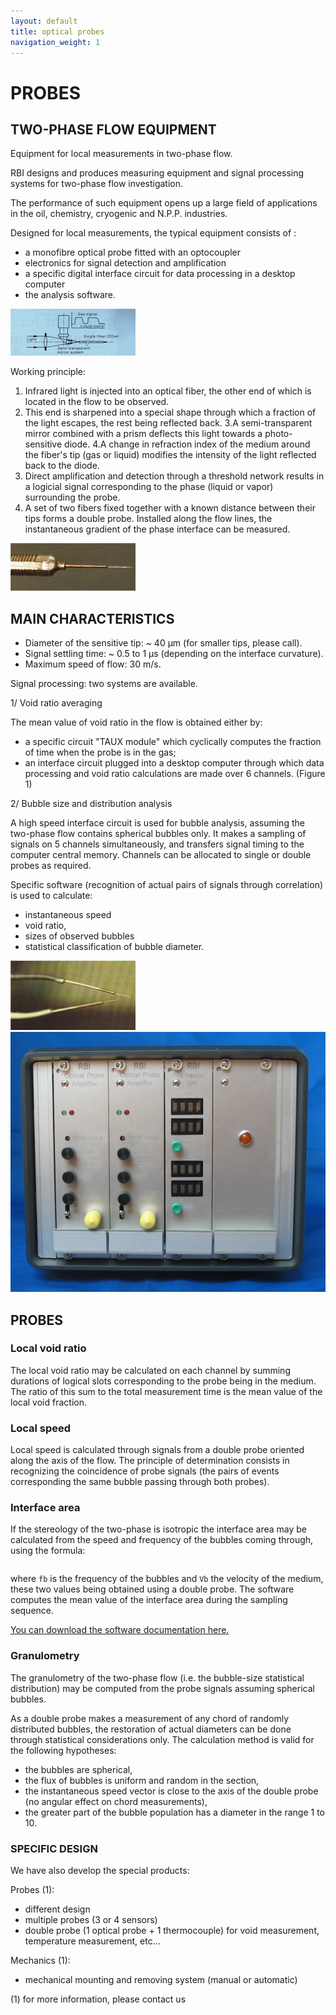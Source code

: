 ```yaml
---
layout: default
title: optical probes
navigation_weight: 1
---
```


PROBES
======


TWO-PHASE FLOW EQUIPMENT
------------------------

Equipment for local measurements in two-phase flow.

RBI designs and produces measuring equipment and signal processing systems for two-phase flow investigation.

The performance of such equipment opens up a large field of applications in the oil, chemistry, cryogenic and N.P.P. industries.

Designed for local measurements, the typical equipment consists of :

- a monofibre optical probe fitted with an optocoupler
- electronics for signal detection and amplification
- a specific digital interface circuit for data processing in a desktop computer
- the analysis software.

![principle](/assets/images/1-picture1.gif)

Working principle:

1. Infrared light is injected into an optical fiber, the other end of which is located in the flow to be observed.
2. This end is sharpened into a special shape through which a fraction of the light escapes, the rest being reflected back.
3.A semi-transparent mirror combined with a prism deflects this light towards a photo-sensitive diode.
4.A change in refraction index of the medium around the fiber's tip (gas or liquid) modifies the intensity of the light reflected back to the diode.
5. Direct amplification and detection through a threshold network results in a logicial signal corresponding to the phase (liquid or vapor) surrounding the probe.
6. A set of two fibers fixed together with a known distance between their tips forms a double probe. Installed along the flow lines, the instantaneous gradient of the phase interface can be measured.

![single probe](/assets/images/1-picture2.gif)


MAIN CHARACTERISTICS
--------------------

- Diameter of the sensitive tip: ~ 40 µm (for smaller tips, please call).
- Signal settling time: ~ 0.5 to 1 µs (depending on the interface curvature).
- Maximum speed of flow: 30 m/s.

Signal processing: two systems are available.

1/ Void ratio averaging

The mean value of void ratio in the flow is obtained either by:

- a specific circuit "TAUX module" which cyclically computes the fraction of time when the probe is in the gas;
- an interface circuit plugged into a desktop computer through which data processing and void ratio calculations are made over 6 channels. (Figure 1)

2/ Bubble size and distribution analysis

A high speed interface circuit is used for bubble analysis, assuming the two-phase flow contains spherical bubbles only. It makes a sampling of signals on 5 channels simultaneously, and transfers signal timing to the computer central memory. Channels can be allocated to single or double probes as required.

Specific software (recognition of actual pairs of signals through correlation) is used to calculate:

- instantaneous speed
- void ratio,
- sizes of observed bubbles
- statistical classification of bubble diameter.

![double probe](/assets/images/2-picture1.gif)
![interface board](/assets/images/2-picture2.jpg)


PROBES
------

### Local void ratio

The local void ratio may be calculated on each channel by summing durations of logical slots corresponding to the probe being in the medium. The ratio of this sum to the total measurement time is the mean value of the local void fraction.

### Local speed

Local speed is calculated through signals from a double probe oriented along the axis of the flow. The principle of determination consists in recognizing the coincidence of probe signals (the pairs of events corresponding the same bubble passing through both probes).

### Interface area

If the stereology of the two-phase is isotropic the interface area may be calculated from the speed and frequency of the bubbles coming through, using the formula:

<!-- (formula is missing…> -->
```
```

where `fb` is the frequency of the bubbles and `Vb` the velocity of the medium, these two values being obtained using a double probe. The software computes the mean value of the interface area during the sampling sequence.

[You can download the software documentation here.](/assets/iso3.pdf)

### Granulometry

The granulometry of the two-phase flow (i.e. the bubble-size statistical distribution) may be computed from the probe signals assuming spherical bubbles.

As a double probe makes a measurement of any chord of randomly distributed bubbles, the restoration of actual diameters can be done through statistical considerations only. The calculation method is valid for the following hypotheses:

- the bubbles are spherical,
- the flux of bubbles is uniform and random in the section,
- the instantaneous speed vector is close to the axis of the double probe (no angular effect on chord measurements),
- the greater part of the bubble population has a diameter in the range 1 to 10.

### SPECIFIC DESIGN

We have also develop the special products:

Probes (1):

- different design
- multiple probes (3 or 4 sensors)
- double probe (1 optical probe + 1 thermocouple) for void measurement, temperature measurement, etc…

Mechanics (1):

- mechanical mounting and removing system (manual or automatic)

(1) for more information, please contact us


